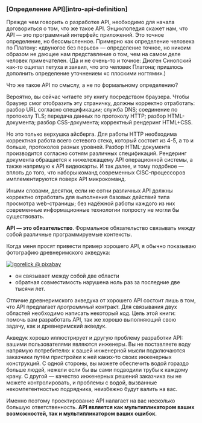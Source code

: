 ### [Определение API][intro-api-definition]

Прежде чем говорить о разработке API, необходимо для начала договориться о том, что же такое API. Энциклопедия скажет нам, что API — это программный интерфейс приложений. Это точное определение, но бессмысленное. Примерно как определение человека по Платону: «двуногое без перьев» — определение точное, но никоим образом не дающее нам представление о том, чем на самом деле человек примечателен. (Да и не очень-то и точное: Диоген Синопский как-то ощипал петуха и заявил, что это человек Платона; пришлось дополнить определение уточнением «с плоскими ногтями».)

Что же такое API по смыслу, а не по формальному определению?

Вероятно, вы сейчас читаете эту книгу посредством браузера. Чтобы браузер смог отобразить эту страничку, должны корректно отработать: разбор URL согласно спецификации; служба DNS; соединение по протоколу TLS; передача данных по протоколу HTTP; разбор HTML-документа; разбор CSS-документа; корректный рендеринг HTML+CSS.

Но это только верхушка айсберга. Для работы HTTP необходима корректная работа всего сетевого стека, который состоит из 4-5, а то и больше, протоколов разных уровней. Разбор HTML-документа производится согласно сотням различных спецификаций. Рендеринг документа обращается к нижележащему API операционной системы, а также напрямую к API видеокарты. И так далее, и тому подобное — вплоть до того, что наборы команд современных CISC-процессоров имплементируются поверх API микрокоманд.

Иными словами, десятки, если не сотни различных API должны корректно отработать для выполнения базовых действий типа просмотра web-страницы; без надёжной работы каждого из них современные информационные технологии попросту не могли бы существовать.

**API — это обязательство**. Формальное обязательство связывать между собой различные программируемые контексты.

Когда меня просят привести пример хорошего API, я обычно показываю фотографию древнеримского акведука:

[![igorelick @ pixabay](/img/pont-du-gard.jpg "Древнеримский акведук Пон-дю-Гар. Построен в I веке н.э.")](https://pixabay.com/photos/pont-du-gard-france-aqueduct-bridge-3909998/)

  * он связывает между собой две области
  * обратная совместимость нарушена ноль раз за последние две тысячи лет.

Отличие древнеримского акведука от хорошего API состоит лишь в том, что API предлагает _программный_ контракт. Для связывания двух областей необходимо написать некоторый _код_. Цель этой книги: помочь вам разработать API, так же хорошо выполняющий свою задачу, как и древнеримский акведук.

Акведук хорошо иллюстрирует и другую проблему разработки API: вашими пользователями являются инженеры. Вы не поставляете воду напрямую потребителю: к вашей инженерной мысли подключаются заказчики путём пристройки к ней каких-то своих инженерных конструкций. С одной стороны, вы можете обеспечить водой гораздо больше людей, нежели если бы вы сами подводили трубы к каждому крану. С другой — качество инженерных решений заказчика вы не можете контролировать, и проблемы с водой, вызванные некомпетентностью подрядчика, неизбежно будут валить на вас.

Именно поэтому проектирование API налагает на вас несколько большую ответственность. **API является как мультипликатором ваших возможностей, так и мультипликатором ваших ошибок**.
